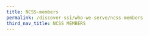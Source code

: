 ```yaml
---
title: NCSS-members
permalink: /discover-ssi/who-we-serve/ncss-members
third_nav_title: NCSS MEMBERS
---
```

